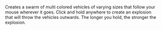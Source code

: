 Creates a swarm of multi colored vehicles of varying sizes that follow your mouse wherever it goes. Click and hold anywhere to create an explosion that will throw the vehicles outwards. The longer you hold, the stronger the explosion.